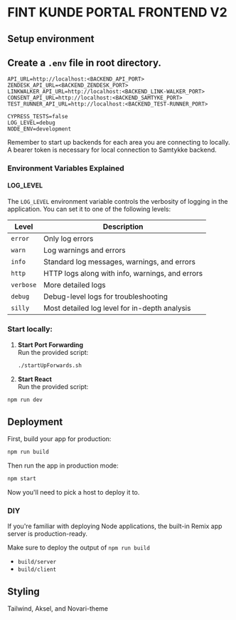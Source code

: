 # FINT KUNDE PORTAL FRONTEND V2

## Setup environment

## Create a `.env` file in root directory.

```
API_URL=http://localhost:<BACKEND_API_PORT>
ZENDESK_API_URL=<BACKEND_ZENDESK_PORT>
LINKWALKER_API_URL=http://localhost:<BACKEND_LINK-WALKER_PORT>
CONSENT_API_URL=http://localhost:<BACKEND_SAMTYKE_PORT>
TEST_RUNNER_API_URL=http://localhost:<BACKEND_TEST-RUNNER_PORT>

CYPRESS_TESTS=false
LOG_LEVEL=debug
NODE_ENV=development
```

Remember to start up backends for each area you are connecting to locally. 
A bearer token is necessary for local connection to Samtykke backend.
### Environment Variables Explained

#### LOG_LEVEL

The `LOG_LEVEL` environment variable controls the verbosity of logging in the application. You can set it to one of the following levels:

| Level   | Description       |
|---------|-------------------|
| `error` | Only log errors   |
| `warn`  | Log warnings and errors |
| `info`  | Standard log messages, warnings, and errors |
| `http`  | HTTP logs along with info, warnings, and errors |
| `verbose` | More detailed logs |
| `debug` | Debug-level logs for troubleshooting |
| `silly` | Most detailed log level for in-depth analysis |

### Start locally:
1. **Start Port Forwarding**  
   Run the provided script:
   ```bash
   ./startUpForwards.sh
   ```
1. **Start React**  
   Run the provided script:
```sh
npm run dev
```

## Deployment

First, build your app for production:

```sh
npm run build
```

Then run the app in production mode:

```sh
npm start
```

Now you'll need to pick a host to deploy it to.

### DIY

If you're familiar with deploying Node applications, the built-in Remix app server is production-ready.

Make sure to deploy the output of `npm run build`

-   `build/server`
-   `build/client`

## Styling

Tailwind, Aksel, and Novari-theme